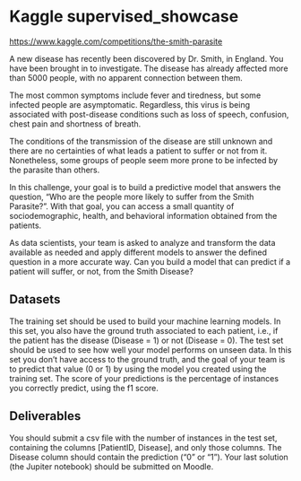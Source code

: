 # Kaggle supervised_showcase

https://www.kaggle.com/competitions/the-smith-parasite

A new disease has recently been discovered by Dr. Smith, in England. You have been brought in to investigate.
The disease has already affected more than 5000 people, with no apparent connection between them.

The most common symptoms include fever and tiredness, but some infected people are asymptomatic. Regardless, this virus is being associated with post-disease conditions such as loss of speech, confusion, chest pain and shortness of breath.

The conditions of the transmission of the disease are still unknown and there are no certainties of what leads a patient to suffer or not from it. Nonetheless, some groups of people seem more prone to be infected by the parasite than others.

In this challenge, your goal is to build a predictive model that answers the question, “Who are the people more likely to suffer from the Smith Parasite?”. With that goal, you can access a small quantity of sociodemographic, health, and behavioral information obtained from the patients.

As data scientists, your team is asked to analyze and transform the data available as needed and apply different models to answer the defined question in a more accurate way. Can you build a model that can predict if a patient will suffer, or not, from the Smith Disease?

## Datasets

The training set should be used to build your machine learning models. In this set, you also have the ground truth associated to each patient, i.e., if the patient has the disease (Disease = 1) or not (Disease = 0).
The test set should be used to see how well your model performs on unseen data. In this set you don’t have access to the ground truth, and the goal of your team is to predict that value (0 or 1) by using the model you created using the training set.
The score of your predictions is the percentage of instances you correctly predict, using the f1 score.

## Deliverables

You should submit a csv file with the number of instances in the test set, containing the columns [PatientID, Disease], and only those columns. The Disease column should contain the prediction (“0” or “1”). Your last solution (the Jupiter notebook) should be submitted on Moodle.
